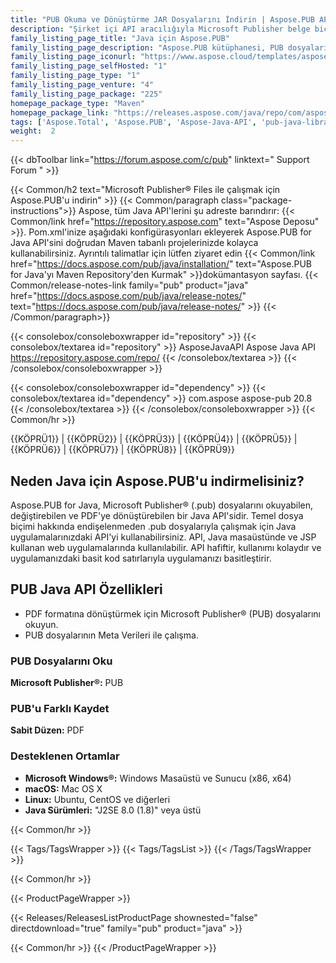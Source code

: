 ```yaml
---
title: "PUB Okuma ve Dönüştürme JAR Dosyalarını İndirin | Aspose.PUB API'si"
description: "Şirket içi API aracılığıyla Microsoft Publisher belge biçimlerini ayrıştırmak, işlemek ve PDF'ye dönüştürmek için Java sınıfları içeren JAR dosyalarını indirin."
family_listing_page_title: "Java için Aspose.PUB"
family_listing_page_description: "Aspose.PUB kütüphanesi, PUB dosyalarını yükleyebilen ve PDF'ye dönüştürebilen basit ve kullanışlı bir API sağlar. Java kullanılarak uygulanır ve Web tabanlı veya masaüstü uygulaması dahil olmak üzere herhangi bir Java tabanlı uygulama ile kullanılabilir."
family_listing_page_iconurl: "https://www.aspose.cloud/templates/aspose/App_Themes/V3/images/pub/272x272/aspose_pub-for-java.png"
family_listing_page_selfHosted: "1"
family_listing_page_type: "1"
family_listing_page_venture: "4"
family_listing_page_package: "225"
homepage_package_type: "Maven"
homepage_package_link: "https://releases.aspose.com/java/repo/com/aspose/aspose-pub/"
tags: ['Aspose.Total', 'Aspose.PUB', 'Aspose-Java-API', 'pub-java-library', 'pub-java-class', 'PUB', 'PDF', 'Microsoft-Publisher', 'PUB-conversion', 'Convert-PUB', 'PUB-to-PDF', 'metadata', 'Windows', 'Linux', 'Mac', 'J2SE', 'Maven', 'edit-metadata', 'modify-metadata']
weight:  2
---
```


{{< dbToolbar link="https://forum.aspose.com/c/pub" linktext=" Support Forum " >}}

{{< Common/h2 text="Microsoft Publisher® Files ile çalışmak için Aspose.PUB'u indirin"  >}}
{{< Common/paragraph class="package-instructions">}}
Aspose, tüm Java API'lerini şu adreste barındırır:
{{< Common/link href="https://repository.aspose.com" text="Aspose Deposu"  >}}. Pom.xml'inize aşağıdaki konfigürasyonları ekleyerek Aspose.PUB for Java API'sini doğrudan Maven tabanlı projelerinizde kolayca kullanabilirsiniz. Ayrıntılı talimatlar için lütfen ziyaret edin
{{< Common/link href="https://docs.aspose.com/pub/java/installation/" text="Aspose.PUB for Java'yı Maven Repository'den Kurmak"  >}}dokümantasyon sayfası.
{{< Common/release-notes-link family="pub" product="java" href="https://docs.aspose.com/pub/java/release-notes/" text="https://docs.aspose.com/pub/java/release-notes/"  >}}
{{< /Common/paragraph>}}

{{< consolebox/consoleboxwrapper id="repository" >}}
   {{< consolebox/textarea id="repository" >}} 
      <repository>
      <id>AsposeJavaAPI</id>
      <name>Aspose Java API</name>
      <url>https://repository.aspose.com/repo/</url>
      </repository> 
   {{< /consolebox/textarea >}}
{{< /consolebox/consoleboxwrapper >}}

{{< consolebox/consoleboxwrapper id="dependency" >}}
   {{< consolebox/textarea id="dependency" >}}
      <dependency>
      <groupId>com.aspose</groupId>
      <artifactId>aspose-pub</artifactId>
      <version>20.8</version>
      </dependency>
   {{< /consolebox/textarea >}}
{{< /consolebox/consoleboxwrapper >}}
{{< Common/hr >}}

{{KÖPRÜ1}} | {{KÖPRÜ2}} | {{KÖPRÜ3}} | {{KÖPRÜ4}} | {{KÖPRÜ5}} | {{KÖPRÜ6}} | {{KÖPRÜ7}} | {{KÖPRÜ8}} | {{KÖPRÜ9}}

## Neden Java için Aspose.PUB'u indirmelisiniz?

Aspose.PUB for Java, Microsoft Publisher® (.pub) dosyalarını okuyabilen, değiştirebilen ve PDF'ye dönüştürebilen bir Java API'sidir. Temel dosya biçimi hakkında endişelenmeden .pub dosyalarıyla çalışmak için Java uygulamalarınızdaki API'yi kullanabilirsiniz. API, Java masaüstünde ve JSP kullanan web uygulamalarında kullanılabilir. API hafiftir, kullanımı kolaydır ve uygulamanızdaki basit kod satırlarıyla uygulamanızı basitleştirir.

## PUB Java API Özellikleri

- PDF formatına dönüştürmek için Microsoft Publisher® (PUB) dosyalarını okuyun.
- PUB dosyalarının Meta Verileri ile çalışma.

### PUB Dosyalarını Oku

**Microsoft Publisher®:** PUB

### PUB'u Farklı Kaydet

**Sabit Düzen:** PDF

### Desteklenen Ortamlar

- **Microsoft Windows®:** Windows Masaüstü ve Sunucu (x86, x64)
- **macOS:** Mac OS X
- **Linux:** Ubuntu, CentOS ve diğerleri
- **Java Sürümleri:** "J2SE 8.0 (1.8)" veya üstü

{{< Common/hr >}}

{{< Tags/TagsWrapper >}}
 {{< Tags/TagsList >}}
{{< /Tags/TagsWrapper >}}

{{< Common/hr >}}

{{< ProductPageWrapper >}}
<!-- ReleasesListProductPage-->
   {{< Releases/ReleasesListProductPage shownested="false"  directdownload="true" family="pub" product="java" >}}
<!-- /ReleasesListProductPage-->
{{< Common/hr >}}
{{< /ProductPageWrapper >}}

